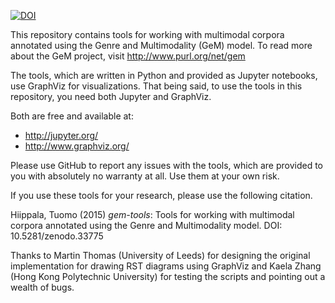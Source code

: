 [![DOI](https://zenodo.org/badge/18841/thiippal/gem-tools.svg)](https://zenodo.org/badge/latestdoi/18841/thiippal/gem-tools)

This repository contains tools for working with multimodal corpora annotated using the Genre and Multimodality (GeM) model. To read more about the GeM project, visit http://www.purl.org/net/gem

The tools, which are written in Python and provided as Jupyter notebooks, use GraphViz for visualizations. That being said, to use the tools in this repository, you need both Jupyter and GraphViz.

Both are free and available at: 

- http://jupyter.org/
- http://www.graphviz.org/

Please use GitHub to report any issues with the tools, which are provided to you with absolutely no warranty at all. Use them at your own risk.

If you use these tools for your research, please use the following citation.

Hiippala, Tuomo (2015) <i>gem-tools</i>: Tools for working with multimodal corpora annotated using the Genre and Multimodality model. DOI: 10.5281/zenodo.33775

Thanks to Martin Thomas (University of Leeds) for designing the original implementation for drawing RST diagrams using GraphViz and Kaela Zhang (Hong Kong Polytechnic University) for testing the scripts and pointing out a wealth of bugs.
